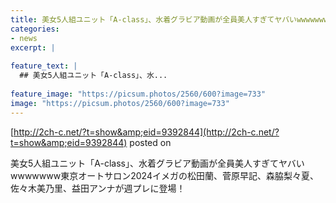 ```yaml
---
title: 美女5人組ユニット「A-class」、水着グラビア動画が全員美人すぎてヤバいwwwwwww東京オートサロン2024イメガの松田蘭、菅原早記、森脇梨々夏、佐々木美乃里、益田アンナが週プレに登場！
categories:
- news
excerpt: |
  
feature_text: |
  ## 美女5人組ユニット「A-class」、水...
  
feature_image: "https://picsum.photos/2560/600?image=733"
image: "https://picsum.photos/2560/600?image=733"
---
```


[http://2ch-c.net/?t=show&amp;eid=9392844](http://2ch-c.net/?t=show&amp;eid=9392844)
posted on 

<!--more-->

美女5人組ユニット「A-class」、水着グラビア動画が全員美人すぎてヤバいwwwwwww東京オートサロン2024イメガの松田蘭、菅原早記、森脇梨々夏、佐々木美乃里、益田アンナが週プレに登場！
